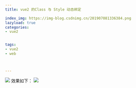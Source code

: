 ```yaml
---
title: vue2 的Class 与 Style 动态绑定

index_img: https://img-blog.csdnimg.cn/201907081336384.png
lazyload: true
categories:
- vue2


tags:
- vue2
- web



---
```






![](https://img-blog.csdnimg.cn/20190708133410624.png)
效果如下：
![](https://img-blog.csdnimg.cn/201907081336384.png)

